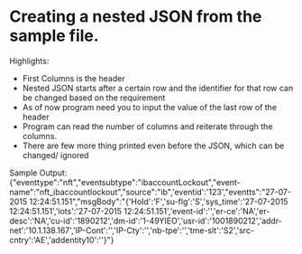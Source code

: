 # Creating a nested JSON from the sample file.

Highlights:

- First Columns is the header
- Nested JSON starts after a certain row and the identifier for that row can be changed based on the requirement
- As of now program need you to input the value of the last row of the header
- Program can read the number of columns and reiterate through the columns.
- There are few more thing printed even before the JSON, which can be changed/ ignored

Sample Output:
{"eventtype":"nft","eventsubtype":"ibaccountLockout","event-name":"nft_ibaccountlockout","source":"ib",'eventid':'123',"eventts":"27-07-2015 12:24:51.151","msgBody":"{'HoId':'F','su-flg':'S','sys_time':'27-07-2015 12:24:51.151','lots':'27-07-2015 12:24:51.151','event-id':'','er-ce':'NA','er-desc':'NA','cu-id':'1890212','dm-id':'1-49YIEO','usr-id':'1001890212','addr-net':'10.1.138.167','IP-Cont':'','IP-Cty':'','nb-tpe':'','tme-slt':'S2','src-cntry':'AE','addentity10':''}"}
